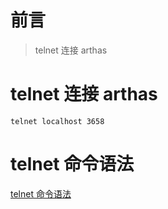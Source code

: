 # 前言

> telnet 连接 arthas 

# telnet 连接 arthas

```shell
telnet localhost 3658
```

# telnet 命令语法

[telnet 命令语法](https://www.linuxcool.com/telnet)